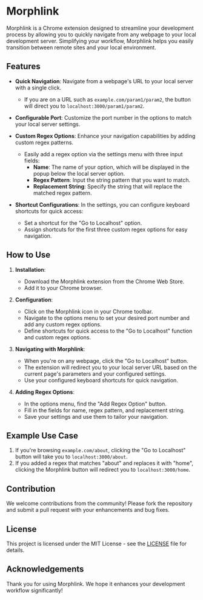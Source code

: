 # Morphlink

Morphlink is a Chrome extension designed to streamline your development process by allowing you to quickly navigate from any webpage to your local development server. Simplifying your workflow, Morphlink helps you easily transition between remote sites and your local environment.

## Features

- **Quick Navigation**: Navigate from a webpage's URL to your local server with a single click.
    - If you are on a URL such as `example.com/param1/param2`, the button will direct you to `localhost:3000/param1/param2`.

- **Configurable Port**: Customize the port number in the options to match your local server settings.

- **Custom Regex Options**: Enhance your navigation capabilities by adding custom regex patterns.
    - Easily add a regex option via the settings menu with three input fields:
        - **Name**: The name of your option, which will be displayed in the popup below the local server option.
        - **Regex Pattern**: Input the string pattern that you want to match.
        - **Replacement String**: Specify the string that will replace the matched regex pattern.

- **Shortcut Configurations**: In the settings, you can configure keyboard shortcuts for quick access:
    - Set a shortcut for the "Go to Localhost" option.
    - Assign shortcuts for the first three custom regex options for easy navigation.

## How to Use

1. **Installation**:
    - Download the Morphlink extension from the Chrome Web Store.
    - Add it to your Chrome browser.

2. **Configuration**:
    - Click on the Morphlink icon in your Chrome toolbar.
    - Navigate to the options menu to set your desired port number and add any custom regex options.
    - Define shortcuts for quick access to the "Go to Localhost" function and custom regex options.

3. **Navigating with Morphlink**:
    - When you're on any webpage, click the "Go to Localhost" button.
    - The extension will redirect you to your local server URL based on the current page's parameters and your configured settings.
    - Use your configured keyboard shortcuts for quick navigation.

4. **Adding Regex Options**:
    - In the options menu, find the "Add Regex Option" button.
    - Fill in the fields for name, regex pattern, and replacement string.
    - Save your settings and use them to tailor your navigation.

## Example Use Case

1. If you're browsing `example.com/about`, clicking the "Go to Localhost" button will take you to `localhost:3000/about`.
2. If you added a regex that matches "about" and replaces it with "home", clicking the Morphlink button will redirect you to `localhost:3000/home`.

## Contribution

We welcome contributions from the community! Please fork the repository and submit a pull request with your enhancements and bug fixes.

## License

This project is licensed under the MIT License - see the [LICENSE](LICENSE) file for details.

## Acknowledgements

Thank you for using Morphlink. We hope it enhances your development workflow significantly!
